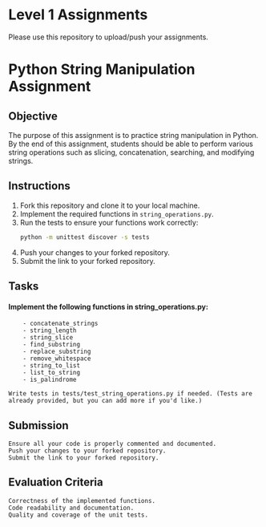 # Level 1 Assignments

Please use this repository to upload/push your assignments.

# Python String Manipulation Assignment


## Objective
The purpose of this assignment is to practice string manipulation in Python. By the end of this assignment, students should be able to perform various string operations such as slicing, concatenation, searching, and modifying strings.

## Instructions
1. Fork this repository and clone it to your local machine.
2. Implement the required functions in `string_operations.py`.
3. Run the tests to ensure your functions work correctly:
   ```bash
   python -m unittest discover -s tests
4. Push your changes to your forked repository.
5. Submit the link to your forked repository.

## Tasks

####    Implement the following functions in string_operations.py:
        - concatenate_strings
        - string_length
        - string_slice
        - find_substring
        - replace_substring
        - remove_whitespace
        - string_to_list
        - list_to_string
        - is_palindrome

    Write tests in tests/test_string_operations.py if needed. (Tests are already provided, but you can add more if you'd like.)

## Submission

    Ensure all your code is properly commented and documented.
    Push your changes to your forked repository.
    Submit the link to your forked repository.

## Evaluation Criteria

    Correctness of the implemented functions.
    Code readability and documentation.
    Quality and coverage of the unit tests.
